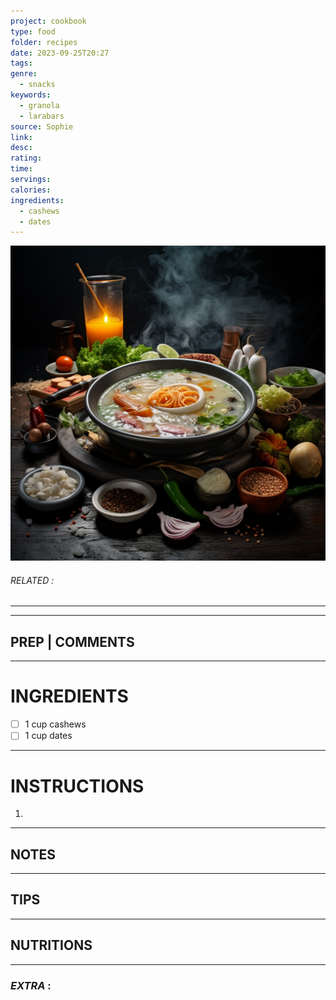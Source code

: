 ```yaml
---
project: cookbook
type: food
folder: recipes
date: 2023-09-25T20:27
tags: 
genre:
  - snacks
keywords:
  - granola
  - larabars
source: Sophie
link: 
desc: 
rating: 
time: 
servings: 
calories: 
ingredients:
  - cashews
  - dates
---
```


![IMAGE](_default.png)

###### *RELATED* : 
---


---
## PREP | COMMENTS



---
# INGREDIENTS

- [ ] 1 cup cashews
- [ ] 1 cup dates

---
# INSTRUCTIONS

1. 

---
## NOTES



---
## TIPS



---
## NUTRITIONS



---
### *EXTRA* :



